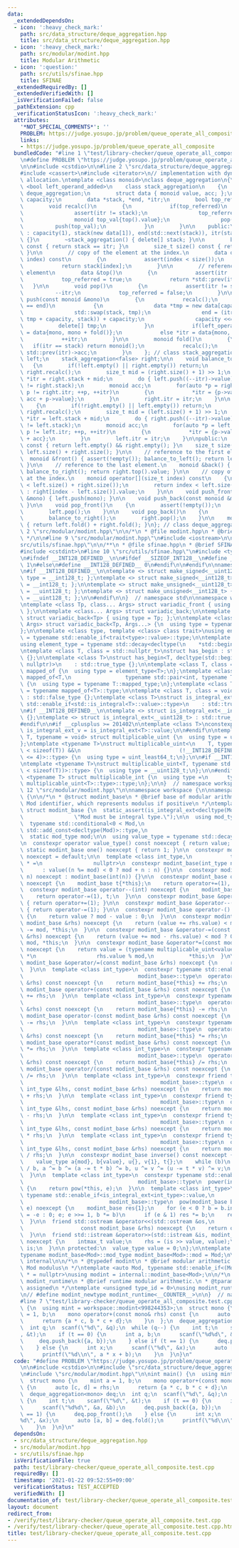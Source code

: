 ```yaml
---
data:
  _extendedDependsOn:
  - icon: ':heavy_check_mark:'
    path: src/data_structure/deque_aggregation.hpp
    title: src/data_structure/deque_aggregation.hpp
  - icon: ':heavy_check_mark:'
    path: src/modular/modint.hpp
    title: Modular Arithmetic
  - icon: ':question:'
    path: src/utils/sfinae.hpp
    title: SFINAE
  _extendedRequiredBy: []
  _extendedVerifiedWith: []
  _isVerificationFailed: false
  _pathExtension: cpp
  _verificationStatusIcon: ':heavy_check_mark:'
  attributes:
    '*NOT_SPECIAL_COMMENTS*': ''
    PROBLEM: https://judge.yosupo.jp/problem/queue_operate_all_composite
    links:
    - https://judge.yosupo.jp/problem/queue_operate_all_composite
  bundledCode: "#line 1 \"test/library-checker/queue_operate_all_composite.test.cpp\"\
    \n#define PROBLEM \"https://judge.yosupo.jp/problem/queue_operate_all_composite\"\
    \n\n#include <cstdio>\n\n#line 2 \"src/data_structure/deque_aggregation.hpp\"\n\
    #include <cassert>\n#include <iterator>\n// implementation with dynamic memory\
    \ allocation.\ntemplate <class monoid>\nclass deque_aggregation\n{\n    template\
    \ <bool left_operand_added>\n    class stack_aggregation\n    {\n        friend\
    \ deque_aggregation;\n        struct data { monoid value, acc; };\n        size_t\
    \ capacity;\n        data *stack, *end, *itr;\n        bool top_referred;\n\n\
    \        void recalc()\n        {\n            if(top_referred)\n            {\n\
    \                assert(itr != stack);\n                top_referred = false;\n\
    \                monoid top_val{top().value};\n                pop();\n      \
    \          push(top_val);\n            }\n        }\n\n    public:\n        stack_aggregation()\
    \ : capacity(1), stack(new data[1]), end(std::next(stack)), itr(stack), top_referred()\
    \ {}\n        ~stack_aggregation() { delete[] stack; }\n\n        bool empty()\
    \ const { return stack == itr; }\n        size_t size() const { return itr - stack;\
    \ }\n\n        // copy of the element at the index.\n        data operator[](size_t\
    \ index) const\n        {\n            assert(index < size());\n            recalc();\n\
    \            return stack[index];\n        }\n\n        // reference to the last\
    \ element\n        data &top()\n        {\n            assert(itr != stack);\n\
    \            top_referred = true;\n            return *std::prev(itr);\n     \
    \   }\n\n        void pop()\n        {\n            assert(itr != stack);\n  \
    \          --itr;\n            top_referred = false;\n        }\n\n        void\
    \ push(const monoid &mono)\n        {\n            recalc();\n            if(itr\
    \ == end)\n            {\n                data *tmp = new data[capacity << 1];\n\
    \                std::swap(stack, tmp);\n                end = (itr = std::copy(tmp,\
    \ tmp + capacity, stack)) + capacity;\n                capacity <<= 1;\n     \
    \           delete[] tmp;\n            }\n            if(left_operand_added) *itr\
    \ = data{mono, mono + fold()};\n            else *itr = data{mono, fold() + mono};\n\
    \            ++itr;\n        }\n\n        monoid fold()\n        {\n         \
    \   if(itr == stack) return monoid();\n            recalc();\n            return\
    \ std::prev(itr)->acc;\n        }\n    }; // class stack_aggregation\n\n    stack_aggregation<true>\
    \ left;\n    stack_aggregation<false> right;\n\n    void balance_to_left()\n \
    \   {\n        if(!left.empty() || right.empty()) return;\n        left.recalc();\
    \ right.recalc();\n        size_t mid = (right.size() + 1) >> 1;\n        auto\
    \ *itr = right.stack + mid;\n        do { left.push((--itr)->value); } while(itr\
    \ != right.stack);\n        monoid acc;\n        for(auto *p = right.stack + mid;\
    \ p != right.itr; ++p, ++itr)\n        {\n            *itr = {p->value, acc =\
    \ acc + p->value};\n        }\n        right.itr = itr;\n    }\n\n    void balance_to_right()\n\
    \    {\n        if(!right.empty() || left.empty()) return;\n        left.recalc();\
    \ right.recalc();\n        size_t mid = (left.size() + 1) >> 1;\n        auto\
    \ *itr = left.stack + mid;\n        do { right.push((--itr)->value); } while(itr\
    \ != left.stack);\n        monoid acc;\n        for(auto *p = left.stack + mid;\
    \ p != left.itr; ++p, ++itr)\n        {\n            *itr = {p->value, acc = p->value\
    \ + acc};\n        }\n        left.itr = itr;\n    }\n\npublic:\n    bool empty()\
    \ const { return left.empty() && right.empty(); }\n    size_t size() const { return\
    \ left.size() + right.size(); }\n\n    // reference to the first element.\n  \
    \  monoid &front() { assert(!empty()); balance_to_left(); return left.top().value;\
    \ }\n\n    // reference to the last element.\n    monoid &back() { assert(!empty());\
    \ balance_to_right(); return right.top().value; }\n\n    // copy of the element\
    \ at the index.\n    monoid operator[](size_t index) const\n    {\n        assert(index\
    \ < left.size() + right.size());\n        return index < left.size() ? left[index].value\
    \ : right[index - left.size()].value;\n    }\n\n    void push_front(const monoid\
    \ &mono) { left.push(mono); }\n\n    void push_back(const monoid &mono) { right.push(mono);\
    \ }\n\n    void pop_front()\n    {\n        assert(!empty());\n        balance_to_left();\n\
    \        left.pop();\n    }\n\n    void pop_back()\n    {\n        assert(!empty());\n\
    \        balance_to_right();\n        right.pop();\n    }\n\n    monoid fold()\
    \ { return left.fold() + right.fold(); }\n}; // class deque_aggregation\n#line\
    \ 2 \"src/modular/modint.hpp\"\n\n/*\n * @file modint.hpp\n * @brief Modular Arithmetic\n\
    \ */\n\n#line 9 \"src/modular/modint.hpp\"\n#include <iostream>\n\n#line 2 \"\
    src/utils/sfinae.hpp\"\n\n/**\n * @file sfinae.hpp\n * @brief SFINAE\n */\n\n\
    #include <cstdint>\n#line 10 \"src/utils/sfinae.hpp\"\n#include <type_traits>\n\
    \n#ifndef __INT128_DEFINED__\n\n#ifdef __SIZEOF_INT128__\n#define __INT128_DEFINED__\
    \ 1\n#else\n#define __INT128_DEFINED__ 0\n#endif\n\n#endif\n\nnamespace std {\n\
    \n#if __INT128_DEFINED__\n\ntemplate <> struct make_signed<__uint128_t> { using\
    \ type = __int128_t; };\ntemplate <> struct make_signed<__int128_t> { using type\
    \ = __int128_t; };\n\ntemplate <> struct make_unsigned<__uint128_t> { using type\
    \ = __uint128_t; };\ntemplate <> struct make_unsigned<__int128_t> { using type\
    \ = __uint128_t; };\n\n#endif\n\n}  // namespace std\n\nnamespace workspace {\n\
    \ntemplate <class Tp, class... Args> struct variadic_front { using type = Tp;\
    \ };\n\ntemplate <class... Args> struct variadic_back;\n\ntemplate <class Tp>\
    \ struct variadic_back<Tp> { using type = Tp; };\n\ntemplate <class Tp, class...\
    \ Args> struct variadic_back<Tp, Args...> {\n  using type = typename variadic_back<Args...>::type;\n\
    };\n\ntemplate <class type, template <class> class trait>\nusing enable_if_trait_type\
    \ = typename std::enable_if<trait<type>::value>::type;\n\ntemplate <class Container>\n\
    using element_type = typename std::decay<decltype(\n    *std::begin(std::declval<Container&>()))>::type;\n\
    \ntemplate <class T, class = std::nullptr_t>\nstruct has_begin : std::false_type\
    \ {};\n\ntemplate <class T>\nstruct has_begin<T, decltype(std::begin(std::declval<T>()),\
    \ nullptr)>\n    : std::true_type {};\n\ntemplate <class T, class = int> struct\
    \ mapped_of {\n  using type = element_type<T>;\n};\ntemplate <class T>\nstruct\
    \ mapped_of<T,\n                 typename std::pair<int, typename T::mapped_type>::first_type>\
    \ {\n  using type = typename T::mapped_type;\n};\ntemplate <class T> using mapped_type\
    \ = typename mapped_of<T>::type;\n\ntemplate <class T, class = void> struct is_integral_ext\
    \ : std::false_type {};\ntemplate <class T>\nstruct is_integral_ext<\n    T, typename\
    \ std::enable_if<std::is_integral<T>::value>::type>\n    : std::true_type {};\n\
    \n#if __INT128_DEFINED__\n\ntemplate <> struct is_integral_ext<__int128_t> : std::true_type\
    \ {};\ntemplate <> struct is_integral_ext<__uint128_t> : std::true_type {};\n\n\
    #endif\n\n#if __cplusplus >= 201402\n\ntemplate <class T>\nconstexpr static bool\
    \ is_integral_ext_v = is_integral_ext<T>::value;\n\n#endif\n\ntemplate <typename\
    \ T, typename = void> struct multiplicable_uint {\n  using type = uint_least32_t;\n\
    };\ntemplate <typename T>\nstruct multiplicable_uint<\n    T, typename std::enable_if<(2\
    \ < sizeof(T)) &&\n                               (!__INT128_DEFINED__ || sizeof(T)\
    \ <= 4)>::type> {\n  using type = uint_least64_t;\n};\n\n#if __INT128_DEFINED__\n\
    \ntemplate <typename T>\nstruct multiplicable_uint<T, typename std::enable_if<(4\
    \ < sizeof(T))>::type> {\n  using type = __uint128_t;\n};\n\n#endif\n\ntemplate\
    \ <typename T> struct multiplicable_int {\n  using type =\n      typename std::make_signed<typename\
    \ multiplicable_uint<T>::type>::type;\n};\n\n}  // namespace workspace\n#line\
    \ 12 \"src/modular/modint.hpp\"\n\nnamespace workspace {\n\nnamespace internal\
    \ {\n\n/*\n * @struct modint_base\n * @brief base of modular arithmetic.\n * @tparam\
    \ Mod identifier, which represents modulus if positive\n */\ntemplate <auto Mod>\
    \ struct modint_base {\n  static_assert(is_integral_ext<decltype(Mod)>::value,\n\
    \                \"Mod must be integral type.\");\n\n  using mod_type =\n    \
    \  typename std::conditional<0 < Mod,\n                                typename\
    \ std::add_const<decltype(Mod)>::type,\n                                decltype(Mod)>::type;\n\
    \  static mod_type mod;\n\n  using value_type = typename std::decay<mod_type>::type;\n\
    \n  constexpr operator value_type() const noexcept { return value; }\n\n  constexpr\
    \ static modint_base one() noexcept { return 1; }\n\n  constexpr modint_base()\
    \ noexcept = default;\n\n  template <class int_type,\n            typename std::enable_if<is_integral_ext<int_type>::value>::type\
    \ * =\n                nullptr>\n  constexpr modint_base(int_type n) noexcept\n\
    \      : value((n %= mod) < 0 ? mod + n : n) {}\n\n  constexpr modint_base(bool\
    \ n) noexcept : modint_base(int(n)) {}\n\n  constexpr modint_base operator++(int)\
    \ noexcept {\n    modint_base t{*this};\n    return operator+=(1), t;\n  }\n\n\
    \  constexpr modint_base operator--(int) noexcept {\n    modint_base t{*this};\n\
    \    return operator-=(1), t;\n  }\n\n  constexpr modint_base &operator++() noexcept\
    \ { return operator+=(1); }\n\n  constexpr modint_base &operator--() noexcept\
    \ { return operator-=(1); }\n\n  constexpr modint_base operator-() const noexcept\
    \ {\n    return value ? mod - value : 0;\n  }\n\n  constexpr modint_base &operator+=(const\
    \ modint_base &rhs) noexcept {\n    return (value += rhs.value) < mod ? 0 : value\
    \ -= mod, *this;\n  }\n\n  constexpr modint_base &operator-=(const modint_base\
    \ &rhs) noexcept {\n    return (value += mod - rhs.value) < mod ? 0 : value -=\
    \ mod, *this;\n  }\n\n  constexpr modint_base &operator*=(const modint_base &rhs)\
    \ noexcept {\n    return value = (typename multiplicable_uint<value_type>::type)value\
    \ *\n                   rhs.value % mod,\n           *this;\n  }\n\n  constexpr\
    \ modint_base &operator/=(const modint_base &rhs) noexcept {\n    return operator*=(rhs.inverse());\n\
    \  }\n\n  template <class int_type>\n  constexpr typename std::enable_if<is_integral_ext<int_type>::value,\n\
    \                                    modint_base>::type\n  operator+(const int_type\
    \ &rhs) const noexcept {\n    return modint_base{*this} += rhs;\n  }\n\n  constexpr\
    \ modint_base operator+(const modint_base &rhs) const noexcept {\n    return modint_base{*this}\
    \ += rhs;\n  }\n\n  template <class int_type>\n  constexpr typename std::enable_if<is_integral_ext<int_type>::value,\n\
    \                                    modint_base>::type\n  operator-(const int_type\
    \ &rhs) const noexcept {\n    return modint_base{*this} -= rhs;\n  }\n\n  constexpr\
    \ modint_base operator-(const modint_base &rhs) const noexcept {\n    return modint_base{*this}\
    \ -= rhs;\n  }\n\n  template <class int_type>\n  constexpr typename std::enable_if<is_integral_ext<int_type>::value,\n\
    \                                    modint_base>::type\n  operator*(const int_type\
    \ &rhs) const noexcept {\n    return modint_base{*this} *= rhs;\n  }\n\n  constexpr\
    \ modint_base operator*(const modint_base &rhs) const noexcept {\n    return modint_base{*this}\
    \ *= rhs;\n  }\n\n  template <class int_type>\n  constexpr typename std::enable_if<is_integral_ext<int_type>::value,\n\
    \                                    modint_base>::type\n  operator/(const int_type\
    \ &rhs) const noexcept {\n    return modint_base{*this} /= rhs;\n  }\n\n  constexpr\
    \ modint_base operator/(const modint_base &rhs) const noexcept {\n    return modint_base{*this}\
    \ /= rhs;\n  }\n\n  template <class int_type>\n  constexpr friend typename std::enable_if<is_integral_ext<int_type>::value,\n\
    \                                           modint_base>::type\n  operator+(const\
    \ int_type &lhs, const modint_base &rhs) noexcept {\n    return modint_base(lhs)\
    \ + rhs;\n  }\n\n  template <class int_type>\n  constexpr friend typename std::enable_if<is_integral_ext<int_type>::value,\n\
    \                                           modint_base>::type\n  operator-(const\
    \ int_type &lhs, const modint_base &rhs) noexcept {\n    return modint_base(lhs)\
    \ - rhs;\n  }\n\n  template <class int_type>\n  constexpr friend typename std::enable_if<is_integral_ext<int_type>::value,\n\
    \                                           modint_base>::type\n  operator*(const\
    \ int_type &lhs, const modint_base &rhs) noexcept {\n    return modint_base(lhs)\
    \ * rhs;\n  }\n\n  template <class int_type>\n  constexpr friend typename std::enable_if<is_integral_ext<int_type>::value,\n\
    \                                           modint_base>::type\n  operator/(const\
    \ int_type &lhs, const modint_base &rhs) noexcept {\n    return modint_base(lhs)\
    \ / rhs;\n  }\n\n  constexpr modint_base inverse() const noexcept {\n    assert(value);\n\
    \    value_type a{mod}, b{value}, u{}, v{1}, t{};\n    while (b)\n      t = a\
    \ / b, a ^= b ^= (a -= t * b) ^= b, u ^= v ^= (u -= t * v) ^= v;\n    return {u};\n\
    \  }\n\n  template <class int_type>\n  constexpr typename std::enable_if<is_integral_ext<int_type>::value,\n\
    \                                    modint_base>::type\n  power(int_type e) noexcept\
    \ {\n    return pow(*this, e);\n  }\n\n  template <class int_type>\n  friend constexpr\
    \ typename std::enable_if<is_integral_ext<int_type>::value,\n                \
    \                           modint_base>::type\n  pow(modint_base b, int_type\
    \ e) noexcept {\n    modint_base res{1};\n    for (e < 0 ? b = b.inverse(), e\
    \ = -e : 0; e; e >>= 1, b *= b)\n      if (e & 1) res *= b;\n    return res;\n\
    \  }\n\n  friend std::ostream &operator<<(std::ostream &os,\n                \
    \                  const modint_base &rhs) noexcept {\n    return os << rhs.value;\n\
    \  }\n\n  friend std::istream &operator>>(std::istream &is, modint_base &rhs)\
    \ noexcept {\n    intmax_t value;\n    rhs = (is >> value, value);\n    return\
    \ is;\n  }\n\n protected:\n  value_type value = 0;\n};\n\ntemplate <auto Mod>\n\
    typename modint_base<Mod>::mod_type modint_base<Mod>::mod = Mod;\n\n}  // namespace\
    \ internal\n\n/*\n * @typedef modint\n * @brief modular arithmetic.\n * @tparam\
    \ Mod modulus\n */\ntemplate <auto Mod, typename std::enable_if<(Mod > 0)>::type\
    \ * = nullptr>\nusing modint = internal::modint_base<Mod>;\n\n/*\n * @typedef\
    \ modint_runtime\n * @brief runtime modular arithmetic.\n * @tparam type_id uniquely\
    \ assigned\n */\ntemplate <unsigned type_id = 0>\nusing modint_runtime = internal::modint_base<-(signed)type_id>;\n\
    \n// #define modint_newtype modint_runtime<__COUNTER__>\n\n}  // namespace workspace\n\
    #line 7 \"test/library-checker/queue_operate_all_composite.test.cpp\"\n\nint main()\
    \ {\n  using mint = workspace::modint<998244353>;\n  struct mono {\n    mint a\
    \ = 1, b;\n    mono operator+(const mono& rhs) const {\n      auto [c, d] = rhs;\n\
    \      return {a * c, b * c + d};\n    }\n  };\n  deque_aggregation<mono> deq;\n\
    \  int q;\n  scanf(\"%d\", &q);\n  while (q--) {\n    int t;\n    scanf(\"%d\"\
    , &t);\n    if (t == 0) {\n      int a, b;\n      scanf(\"%d%d\", &a, &b);\n \
    \     deq.push_back({a, b});\n    } else if (t == 1) {\n      deq.pop_front();\n\
    \    } else {\n      int x;\n      scanf(\"%d\", &x);\n      auto [a, b] = deq.fold();\n\
    \      printf(\"%d\\n\", a * x + b);\n    }\n  }\n}\n"
  code: "#define PROBLEM \"https://judge.yosupo.jp/problem/queue_operate_all_composite\"\
    \n\n#include <cstdio>\n\n#include \"src/data_structure/deque_aggregation.hpp\"\
    \n#include \"src/modular/modint.hpp\"\n\nint main() {\n  using mint = workspace::modint<998244353>;\n\
    \  struct mono {\n    mint a = 1, b;\n    mono operator+(const mono& rhs) const\
    \ {\n      auto [c, d] = rhs;\n      return {a * c, b * c + d};\n    }\n  };\n\
    \  deque_aggregation<mono> deq;\n  int q;\n  scanf(\"%d\", &q);\n  while (q--)\
    \ {\n    int t;\n    scanf(\"%d\", &t);\n    if (t == 0) {\n      int a, b;\n\
    \      scanf(\"%d%d\", &a, &b);\n      deq.push_back({a, b});\n    } else if (t\
    \ == 1) {\n      deq.pop_front();\n    } else {\n      int x;\n      scanf(\"\
    %d\", &x);\n      auto [a, b] = deq.fold();\n      printf(\"%d\\n\", a * x + b);\n\
    \    }\n  }\n}\n"
  dependsOn:
  - src/data_structure/deque_aggregation.hpp
  - src/modular/modint.hpp
  - src/utils/sfinae.hpp
  isVerificationFile: true
  path: test/library-checker/queue_operate_all_composite.test.cpp
  requiredBy: []
  timestamp: '2021-01-22 09:52:55+09:00'
  verificationStatus: TEST_ACCEPTED
  verifiedWith: []
documentation_of: test/library-checker/queue_operate_all_composite.test.cpp
layout: document
redirect_from:
- /verify/test/library-checker/queue_operate_all_composite.test.cpp
- /verify/test/library-checker/queue_operate_all_composite.test.cpp.html
title: test/library-checker/queue_operate_all_composite.test.cpp
---
```

